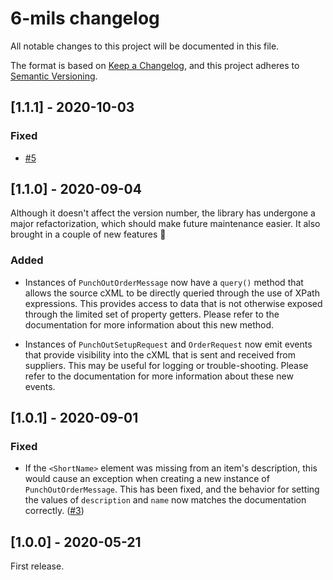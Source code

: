 # 6-mils changelog

All notable changes to this project will be documented in this file.

The format is based on [Keep a Changelog](https://keepachangelog.com/en/1.0.0/), and this project adheres to [Semantic Versioning](https://semver.org/spec/v2.0.0.html).

## [1.1.1] - 2020-10-03

### Fixed

* [#5](https://github.com/DPassarelli/6-mils/issues/5)

## [1.1.0] - 2020-09-04

Although it doesn't affect the version number, the library has undergone a major refactorization, which should make future maintenance easier. It also brought in a couple of new features 🙌 

### Added

* Instances of `PunchOutOrderMessage` now have a `query()` method that allows the source cXML to be directly queried through the use of XPath expressions. This provides access to data that is not otherwise exposed through the limited set of property getters. Please refer to the documentation for more information about this new method.

* Instances of `PunchOutSetupRequest` and `OrderRequest` now emit events that provide visibility into the cXML that is sent and received from suppliers. This may be useful for logging or trouble-shooting. Please refer to the documentation for more information about these new events.

## [1.0.1] - 2020-09-01

### Fixed

* If the `<ShortName>` element was missing from an item's description, this would cause an exception when creating a new instance of `PunchOutOrderMessage`. This has been fixed, and the behavior for setting the values of `description` and `name` now matches the documentation correctly. ([#3](https://github.com/DPassarelli/6-mils/issues/3))

## [1.0.0] - 2020-05-21

First release.
